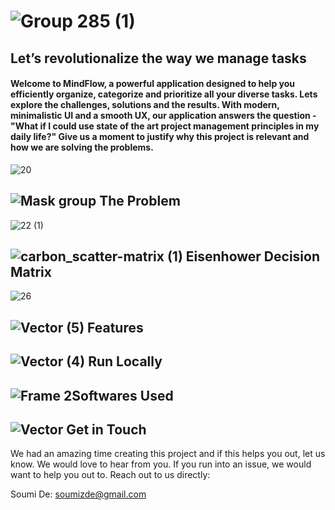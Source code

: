 # ![Group 285 (1)](https://github.com/swap019/Mindflow/assets/104732379/7ea77197-376c-4e2d-875a-13650448385f)
## Let’s revolutionalize the way we manage tasks
#### Welcome to MindFlow, a powerful application designed to help you efficiently organize, categorize and prioritize all your diverse tasks. Lets explore the challenges, solutions and the results. With modern, minimalistic UI and a smooth UX, our application answers the question - "What if I could use state of the art project management principles in my daily life?" Give us a moment to justify why this project is relevant and how we are solving the problems.

![20](https://github.com/swap019/Mindflow/assets/104732379/882f4498-c70b-4e20-b0ef-55e192780ea9)

## ![Mask group](https://github.com/swap019/Mindflow/assets/104732379/f3a39e6d-11e5-42c2-9883-fc1b90a0f6da)   The Problem 

![22 (1)](https://github.com/swap019/Mindflow/assets/104732379/56060850-2110-49b4-8978-ed968b128be3)

## ![carbon_scatter-matrix (1)](https://github.com/soumizde/Mindflow/assets/104732379/9aa5d0e6-8c62-481d-a1ce-e54649385087) Eisenhower Decision Matrix

![26](https://github.com/swap019/Mindflow/assets/104732379/171b1a8a-580a-4ef7-996c-da33d64df615)

## ![Vector (5)](https://github.com/soumizde/Mindflow/assets/104732379/b8954409-5cd8-4949-bb29-34ee3914dc74) Features 

## ![Vector (4)](https://github.com/soumizde/Mindflow/assets/104732379/c8a8ba9b-0575-47fe-9af0-8245884576b8) Run Locally

## ![Frame 2](https://github.com/soumizde/Mindflow/assets/104732379/65f3141d-ec10-40a6-a378-df7ff45e6bcc)Softwares Used


## ![Vector](https://github.com/swap019/Mindflow/assets/104732379/56a0fb9c-d565-44b1-9e42-6ba29fbfe446) Get in Touch
We had an amazing time creating this project and if this helps you out, let us know. We would love to hear from you. If you run into an issue, we would want to help you out to. Reach out to us directly:

Soumi De: soumizde@gmail.com


 





